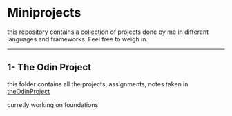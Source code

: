 # Miniprojects
this repository contains a collection of projects done by me in different languages and frameworks. Feel free to weigh in.

---
## 1- The Odin Project
this folder contains all the projects, assignments, notes taken in [theOdinProject](https://www.theodinproject.com)

curretly working on foundations
